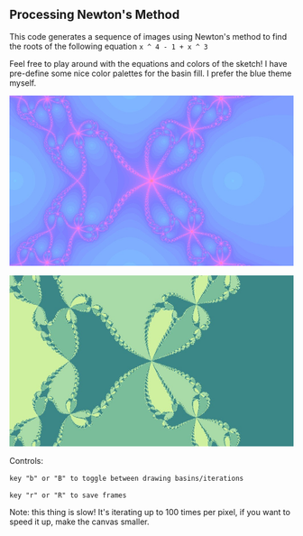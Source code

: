 ## Processing Newton's Method

This code generates a sequence of images using Newton's method
to find the roots of the following equation `x ^ 4 - 1 + x ^ 3`

Feel free to play around with the equations and colors of the sketch! I have pre-define some nice color palettes for the basin fill. I prefer the blue theme myself. 

![iterations](https://github.com/alazareva/newtons_method/blob/master/examples/iterations.jpeg)

![basins](https://github.com/alazareva/newtons_method/blob/master/examples/basins.jpeg)

Controls:

```
key "b" or "B" to toggle between drawing basins/iterations
```

```
key "r" or "R" to save frames
```

Note: this thing is slow! It's iterating up to 100 times per pixel, if you want to speed it up, make the canvas smaller.